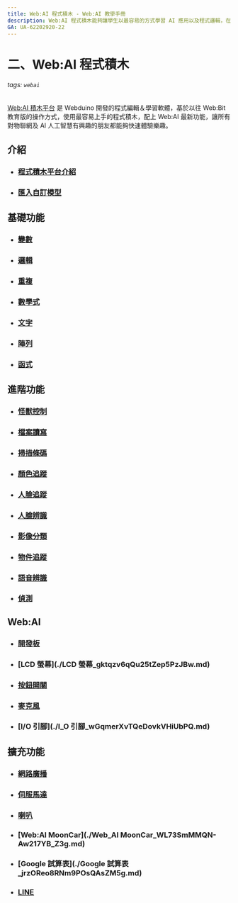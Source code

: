 ```yaml
---
title: Web:AI 程式積木 - Web:AI 教學手冊
description: Web:AI 程式積木能夠讓學生以最容易的方式學習 AI 應用以及程式邏輯，在這裡可以找到 AI 學習平台中所有程式積木的原理、用法以及豐富的應用範例。
GA: UA-62202920-22 
---
```




# 二、Web:AI 程式積木

###### tags: `webai`

[Web:AI 積木平台](https://ai-blockly.webduino.io) 是 Webduino 開發的程式編輯＆學習軟體，基於以往 Web:Bit 教育版的操作方式，使用最容易上手的程式積木，配上 Web:AI 最新功能，讓所有對物聯網及 AI 人工智慧有興趣的朋友都能夠快速體驗樂趣。

## 介紹

- ### [程式積木平台介紹](./程式積木平台介紹_IkQl9RDpSq-xQPP_f6taog.md)
- ### [匯入自訂模型](./匯入自訂模型_KsTPyzMCQZqZMrgvUN75Og.md)

## 基礎功能

- ### [變數](./變數_8x4hMVV1R0y0M3JCeoVKlQ.md)

- ### [邏輯](./邏輯_M_6nBMTXQDiVOULcUQf7BA.md)

- ### [重複](./重複_2s9LRWOxQoOTO7SM6GJikg.md)

- ### [數學式](./數學式_UywerjMPQ9OzofVoscZPAg.md)

- ### [文字](./文字_E4Hwk_3vSa-k_KhTuuPRZQ.md)

- ### [陣列](./陣列_6TjJtA9GTziOgKsBptlQFA.md)

- ### [函式](./函式_KP5KFwpISi-4rew3oC0Dcw.md)

## 進階功能

- ### [怪獸控制](./怪獸控制_CqctDdPjR2mgU9uQ3SUfqA.md)

- ### [檔案讀寫](./檔案讀寫_msbDodN0TKOJ1thKj3uIvQ.md)

- ### [掃描條碼](./掃描條碼_nI4hbFrBSiWtt8tIJdk7pg.md)

- ### [顏色追蹤](./顏色追蹤_KuT9rdBaQQGlXuYuFvwd3A.md)

- ### [人臉追蹤](./人臉追蹤_cBj7ES-URbiZFz_dRR7K5Q.md)

- ### [人臉辨識](./人臉辨識_mmmhT0nmQ3WaO5NGBi7wdA.md)

- ### [影像分類](./影像分類_8gzA8u38RUmq1CUKL_DmkQ.md)

- ### [物件追蹤](./物件追蹤_GGYamCnETxeO1KByVciVbA.md)

- ### [語音辨識](./語音辨識_gROLWXjjSAWQCSvRzKlUMg.md)

- ### [偵測](./偵測_a11cEsg1Q46ZtNTB14MT_Q.md)

## Web:AI

- ### [開發板](./開發板_MiBiZ2DFSTinB8Tf0ZJUPg.md)

- ### [LCD 螢幕](./LCD 螢幕_gktqzv6qQu25tZep5PzJBw.md)

- ### [按鈕開關](./按鈕開關_jbNcNQOfR2GRbYW6DYn4Uw.md)

- ### [麥克風](./麥克風_S_Vymh3ISWi7KJrAwh_L4A.md)

- ### [I/O 引腳](./I_O 引腳_wGqmerXvTQeDovkVHiUbPQ.md)

## 擴充功能

- ### [網路廣播](./網路廣播_etf1XoPyRXKA8cFOto07Yw.md)

- ### [伺服馬達](./伺服馬達_VkvDrlpiQhiV0nUtJ5CrtQ.md)

- ### [喇叭](./喇叭_pw8ZfxVbSRyijLytd0vqtA.md)

- ### [Web:AI MoonCar](./Web_AI MoonCar_WL73SmMMQN-Aw217YB_Z3g.md)

- ### [Google 試算表](./Google 試算表_jrzOReo8RNm9POsQAsZM5g.md)

- ### [LINE](./LINE_bi0d3z5CRgqMXJIvcks6-g.md)

<br>
<br>

[<img src="https://md.webduino.io/uploads/upload_50a123b6d120aef004231a4969dbcff3.png" alt="" width="">](./_webai.md)
